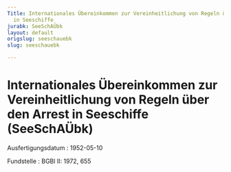 ```yaml
---
Title: Internationales Übereinkommen zur Vereinheitlichung von Regeln über den Arrest
  in Seeschiffe
jurabk: SeeSchAÜbk
layout: default
origslug: seeschauebk
slug: seeschauebk

---
```


# Internationales Übereinkommen zur Vereinheitlichung von Regeln über den Arrest in Seeschiffe (SeeSchAÜbk)

Ausfertigungsdatum
:   1952-05-10

Fundstelle
:   BGBl II: 1972, 655


